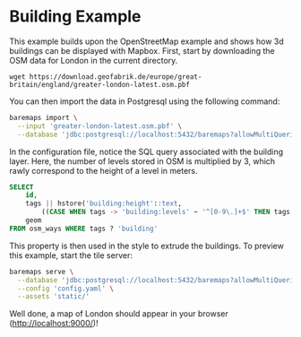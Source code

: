 # Building Example

This example builds upon the OpenStreetMap example and shows how 3d buildings can be displayed with Mapbox.
First, start by downloading the OSM data for London in the current directory.

```
wget https://download.geofabrik.de/europe/great-britain/england/greater-london-latest.osm.pbf
```

You can then import the data in Postgresql using the following command:

```bash
baremaps import \
  --input 'greater-london-latest.osm.pbf' \
  --database 'jdbc:postgresql://localhost:5432/baremaps?allowMultiQueries=true&user=baremaps&password=baremaps'
```

In the configuration file, notice the SQL query associated with the building layer.
Here, the number of levels stored in OSM is multiplied by 3, which rawly correspond to the height of a level in meters.

```sql
SELECT 
    id, 
    tags || hstore('building:height'::text, 
        ((CASE WHEN tags -> 'building:levels' ~ '^[0-9\.]+$' THEN tags -> 'building:levels' ELSE '1' END)::real * 3)::text), 
    geom 
FROM osm_ways WHERE tags ? 'building'
```

This property is then used in the style to extrude the buildings.
To preview this example, start the tile server:

```bash
baremaps serve \
  --database 'jdbc:postgresql://localhost:5432/baremaps?allowMultiQueries=true&user=baremaps&password=baremaps' \
  --config 'config.yaml' \
  --assets 'static/'
```

Well done, a map of London should appear in your browser ([http://localhost:9000/](http://localhost:9000/))!
